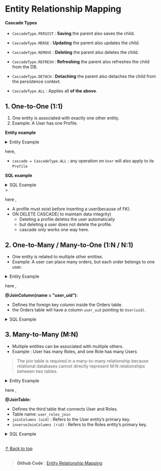<h1 id="top">Entity Relationship Mapping</h1>


<h4>Cascade Types</h4>

- `CascadeType.PERSIST` : **Saving** the parent also saves the child.

- `CascadeType.MERGE` : **Updating** the parent also updates the child.

- `CascadeType.REMOVE` : **Deleting** the parent also deletes the child.

- `CascadeType.REFRESH` : **Refreshing** the parent also refreshes the child from the DB.

- `CascadeType.DETACH` : **Detaching** the parent also detaches the child from the persistence context.

- `CascadeType.ALL` : Applies all **of the above**.



## 1. One-to-One (1:1)
1. One entity is associated with exactly one other entity.
2. Example: A User has one Profile.

**Entity example**

<Details>
<Summary>Entity Example</Summary>

```java
    @Entity
    public class Profile{
        @Id
        @GeneratedValue(strategy = GenerationType.IDENTITY)
        private int pid;
        private String email; private String phone;
        //Getters and Setters
    }

    @Entity
    public class User{
        @Id
        @GeneratedValue(strategy = GenerationType.IDENTITY)
        private int uid;
        private String name; private String gender;

        @OneToOne(cascade =CascadeType.ALL)
        private Profile profile;
        //Getters and Setters
    }
```
</Details>

here,

- `cascade = CascadeType.ALL` : any operation on `User` will also apply to its `Profile`




**SQL example**

<Details>
<Summary>SQL Example</Summary>

```sql
    CREATE TABLE profile (
        pid INT AUTO_INCREMENT PRIMARY KEY,
        phone VARCHAR(20) NOT NULL,
        email VARCHAR(255) NOT NULL,
    );

    CREATE TABLE user (
        uid INT AUTO_INCREMENT PRIMARY KEY,
        pid INT UNIQUE,
        name VARCHAR(255) NOT NULL,
        gender VARCHAR(255) NOT NULL,
        FOREIGN KEY (pid) REFERENCES profile(pid) ON DELETE CASCADE
    );
```
</Details>>

here ,

- A profile must exist before inserting a user(because of FK).
- ON DELETE CASCADE( to maintain data integrity)
    - Deleting a profile deletes the user automatically 
    - but deleting a user does not delete the profile.
    - cascade only works one way here.



##  2. One-to-Many / Many-to-One (1:N / N:1)

- One entity is related to multiple other entities.
- Example: A user can place many orders, but each order belongs to one user.


<Details>
<Summary>Entity Example</Summary>

```java
    @Entity
    public class Orders{
        @Id
        private int oid;
        private Strig name;
    }

    @Entity
    public class User{
        @Id
        private int uid;
        private String name;

        @OneToMany(cascade = CascadeType.ALL, fetch = FetchType.EAGER)
        @JoinColumn(name = "user_uid")
        List<Orders> orders = new ArrayList<>();
    }
```
</Details>

here ,

**@JoinColumn(name = "user_uid")**:

- Defines the foreign key column inside the Orders table.
- the Orders table will have a column `user_uid` pointing to `User(uid)`.



<Details>
<Summary>SQL Example </Summary>

```sql
    CREATE TABLE orders (
        oid INT PRIMARY KEY,
        name VARCHAR(255),
        user_uid INT,
        FOREIGN KEY (user_uid) REFERENCES user(uid)
    );

    CREATE TABLE user (
        uid INT PRIMARY KEY,
        name VARCHAR(255),
    );
```
</Details>



##  3. Many-to-Many (M:N)

- Multiple entities can be associated with multiple others.
- Example : User has many Roles, and one Role has many Users

>The join table is required in a many-to-many relationship because relational databases cannot directly represent M:N relationships between two tables.


<Details>
<Summary>Entity Example </Summary>

```java
    @Entity
    public class Roles{
        
        @Id
        private int rid;
        private String name;
    }

    @Entity
    public class User{

        @Id
        private int uid;
        private String name;

        @ManyToMany(cascade = CascadeType.MERGE, fetch = FetchType.EAGER)
        @JoinTable(name = "user_roles_join", joinColumns = @JoinColumn(name = "uid"),
                        inverseJoinColumns = @JoinColumn(name = "rid"))
        List<Roles> roles = new ArrayList<>();
    }
```
</Details>


here ,

**@JoinTable:**

- Defines the third table that connects User and Roles.
- Table name: `user_roles_join`
- `joinColumns (uid)` : Refers to the User entity’s primary key.
- `inverseJoinColumns (rid)` : Refers to the Roles entity’s primary key.




<Details>
<Summary>SQL Example </Summary>

```sql
    CREATE TABLE user (
        uid INT PRIMARY KEY,
        name VARCHAR(255) NOT NULL
    );

    CREATE TABLE roles (
        rid INT PRIMARY KEY,
        name VARCHAR(255) NOT NULL
    );

    CREATE TABLE user_roles_join (
        uid INT NOT NULL,
        rid INT NOT NULL,
        PRIMARY KEY (uid, rid),
        FOREIGN KEY (uid) REFERENCES user(uid),
        FOREIGN KEY (rid) REFERENCES roles(rid)
    );
```
</Details>

<br>

[↑ Back to top](#top)   <br><br>
>**Github Code** : [Entity Relationship Mapping](https://github.com/alamgir-ahosain/Learn-Spring-Boot/tree/main/f-entity-relationship-mapping) 
